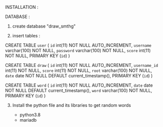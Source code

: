 INSTALLATION :

DATABASE : 

1) create database "draw_smthg"

2) insert tables :

CREATE TABLE `user` (
  `id` int(11) NOT NULL AUTO_INCREMENT,
  `username` varchar(100) NOT NULL,
  `password` varchar(100) NOT NULL,
  `score` int(11) NOT NULL,
  PRIMARY KEY (`id`)
) 

CREATE TABLE `draw` (
  `id` int(11) NOT NULL AUTO_INCREMENT,
  `username_id` int(11) NOT NULL,
  `score` int(11) NOT NULL,
  `root` varchar(100) NOT NULL,
  `date` date NOT NULL DEFAULT current_timestamp(),
  PRIMARY KEY (`id`)
) 

CREATE TABLE `word` (
  `id` int(11) NOT NULL AUTO_INCREMENT,
  `date` date NOT NULL DEFAULT current_timestamp(),
  `word` varchar(100) NOT NULL,
  PRIMARY KEY (`id`)
)

3) Install the python file and its libraries to get random words

    - python3.8
    - mariadb